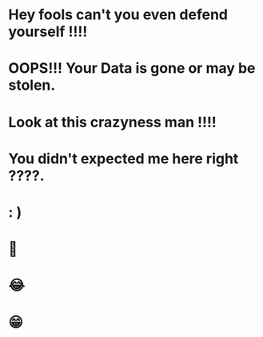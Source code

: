 # Hey fools can't you even defend yourself !!!!

# OOPS!!! Your Data is gone or may be stolen.

# Look at this crazyness man !!!!

# You didn't expected me here right ????.

# : )

# 🤣

# 😂

# 😁
